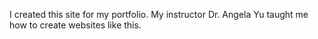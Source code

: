 I created this site for my portfolio. My instructor Dr. Angela Yu taught me how to create websites like this.
